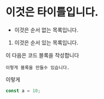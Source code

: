 # 이것은 타이틀입니다.
* 이것은 순서 없는 목록입니다.
1. 이것은 순서 있는 목록입니다.

이 다음은 코드 블록을 작성합니다

    이렇게 블록을 만들수 있습니다.
 
이렇게

```javascript
const a = 10;
```
